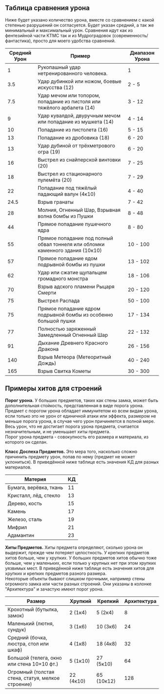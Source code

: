 ## Таблица сравнения урона
Ниже будет указано количество урона, вместе со сравнением с какой степенью разрушений он согласуется. Будет указан средний, а так же минимальный и максимальный урон. Сравнения идут как из фентезийной части КТМС так и из Мудроградовок (современность/фантастика), просто для моего удобства сравнений.

| Средний Урон | Пример                                                                         | Диапазон Урона |
| ------------ | ------------------------------------------------------------------------------ | -------------- |
| 1            | Рукопашный удар нетренированного человека.                                     | 1              |
| 3.5          | Удар дубинкой или ножом, боевые искусства (12)                                 | 2 - 5          |
| 7.5          | Удар мечом или топором, попадание из пистоля или тяжёлого арбалета (14)        | 3 - 12         |
| 9            | Удар кувалдой, двуручным мечом или попадание из мушкета (14)                   | 4 - 14         |
| 10           | Попадание из пистолета (16)                                                    | 5 - 15         |
| 13           | Попадание из дробовика (18)                                                    | 6 - 20         |
| 13           | Удар дубиной от трёхметрового огра (19)                                        | 6 - 20         |
| 16           | Выстрел из снайперской винтовки (20)                                           | 7 - 25         |
| 18           | Выстрел из стационарного пулемёта (20)                                         | 7 - 29         |
| 22           | Попадание под тяжёлый падающий валун (4к10)                                    | 4 - 40         |
| 24.5         | Взрыв гранаты                                                                  | 7 - 42         |
| 28           | Молния, Огненный Шар, Взрывная волна бомбы из Пушки                            | 8 - 48         |
| 44           | Прямое попадание пушечного ядра                                                | 8 - 80         |
| 55           | Прямое попадание под полный обвал тоннеля или обломки каменного здания (10к10) | 10 - 100       |
| 57           | Прямое попадание ядом подрывной бомбы из пушки                                 | 13 - 102       |
| 62           | Удар или сжатие щупальцем громадного монстра                                   | 18 - 106       |
| 70           | Взрыв адского пламени Рыцаря Смерти                                            | 20 - 120       |
| 75           | Выстрел Распада                                                                | 50 - 100       |
| 75           | Прямое попадание ядром подрывной бомбы из особенно большой пушки               | 17 - 134       |
| 77           | Полностью заряженный Замедленный Огненный Шар                                  | 22 - 132       |
| 91           | Дыхание Древнего Красного Дракона                                              | 26 - 156       |
| 140          | Взрыв Метеора (Метеоритный Дождь)                                              | 40 - 240       |
| 165          | Взрыв Свитка Кометы                                                            | 30 - 300       |
## Примеры хитов для строений

**Порог урона.** У больших предметов, таких как стены замка, может быть дополнительная стойкость, представленная в виде порога урона. Предмет с порогом урона обладает иммунитетом ко всем видам урона, если только это не урон от единичной атаки или эффекта, размером не меньше порога урона, в случае чего урон причиняется в полной мере. Весь урон, что не достигает порога урона предмета, считается незначительным, и не уменьшает хиты предмета.\
Порог урона предмета - совокупность его размера и материала, из которого он сделан.

**Класс Доспеха Предметов.** Это мера того, насколько сложно причинить предмету урон, попав по нему (предмет не может уклониться). В приведённой ниже таблице есть значения КД для разных материалов.

| Материя                | КД  |
| ---------------------- | --- |
| Бумага, верёвка, ткань | 11  |
| Кристалл, лёд, стекло  | 13  |
| Дерево, кость          | 15  |
| Камень                 | 17  |
| Железо, сталь          | 19  |
| Мифрил                 | 21  |
| Адамантин              | 23  |
**Хиты Предметов.** Хиты предмета определяют, сколько урона он выдержит, прежде чем потеряет целостность. У крепких предметов хитов больше, чем у хрупких. У больших предметов хитов обычно тоже больше, чем у маленьких, если только у крупных нет при этом хрупких уязвимых мест. В приведённой ниже таблице есть значения хитов для хрупких и крепких предметов разного размера.\
Некоторые объекты бывают слишком прочными, например стены огромного замка или части разных строений. Они указаны в колонке "Архитектура" и зачастую имеют порог урона.

| Размер                                            | Хрупкий   | Крепкий    | Архитектура |
| ------------------------------------------------- | --------- | ---------- | ----------- |
| Крохотный (бутылка, замок)                        | 2 (1к4)   | 5 (2к4)    | 8           |
| Маленький (лютня, сундук)                         | 3 (1к6)   | 10 (3к6)   | 24          |
| Средний (бочка, люстра, стол или шкаф)            | 4 (1к8)   | 18 (4к8)   | 32          |
| Большой (телега, окно или стена 10×10 фт.)        | 5 (1к10)  | 27 (5к10)  | 64          |
| Огромный (толстая стена, статуя, мелкое строение) | 22 (4к10) | 65 (10к12) | 128         |
